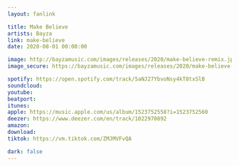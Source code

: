```yaml
---
layout: fanlink

title: Make Believe
artists: Bayza
link: make-believe
date: 2020-08-01 00:00:00

image: http://bayzamusic.com/images/releases/2020/make-believe-remix.jpg
image_secure: https://bayzamusic.com/images/releases/2020/make-believe-remix.jpg

spotify: https://open.spotify.com/track/5aNJ27YbvoNsy4kT8txSlB
soundcloud: 
youtube: 
beatport: 
itunes: 
apple: https://music.apple.com/us/album/1523752558?i=1523752560
deezer: https://www.deezer.com/en/track/1022970892
amazon: 
download: 
tiktok: https://vm.tiktok.com/ZMJMVFvQA

dark: false
---
```

